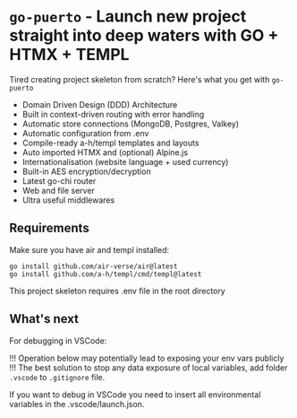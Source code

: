 # `go-puerto` - Launch new project straight into deep waters with GO + HTMX + TEMPL

Tired creating project skeleton from scratch? Here's what you get with `go-puerto`

- Domain Driven Design (DDD) Architecture
- Built in context-driven routing with error handling
- Automatic store connections (MongoDB, Postgres, Valkey)
- Automatic configuration from .env
- Compile-ready a-h/templ templates and layouts
- Auto imported HTMX and (optional) Alpine.js
- Internationalisation (website language + used currency)
- Built-in AES encryption/decryption
- Latest go-chi router
- Web and file server
- Ultra useful middlewares

## Requirements

Make sure you have air and templ installed:

```
go install github.com/air-verse/air@latest
go install github.com/a-h/templ/cmd/templ@latest
```

This project skeleton requires .env file in the root directory

## What's next

For debugging in VSCode:

!!! Operation below may potentially lead to exposing your env vars publicly !!!
The best solution to stop any data exposure of local variables, add folder `.vscode` to `.gitignore` file.

If you want to debug in VSCode you need to insert all environmental variables in the .vscode/launch.json.
